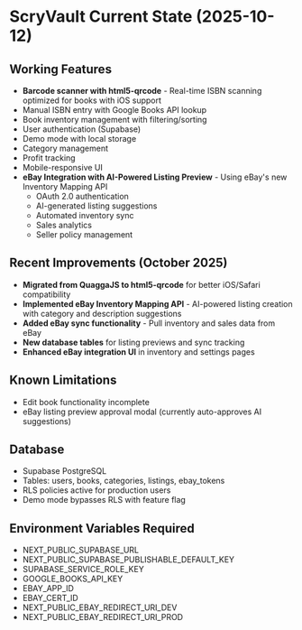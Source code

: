 # ScryVault Current State (2025-10-12)

## Working Features
- **Barcode scanner with html5-qrcode** - Real-time ISBN scanning optimized for books with iOS support
- Manual ISBN entry with Google Books API lookup
- Book inventory management with filtering/sorting
- User authentication (Supabase)
- Demo mode with local storage
- Category management
- Profit tracking
- Mobile-responsive UI
- **eBay Integration with AI-Powered Listing Preview** - Using eBay's new Inventory Mapping API
  - OAuth 2.0 authentication
  - AI-generated listing suggestions
  - Automated inventory sync
  - Sales analytics
  - Seller policy management

## Recent Improvements (October 2025)
- **Migrated from QuaggaJS to html5-qrcode** for better iOS/Safari compatibility
- **Implemented eBay Inventory Mapping API** - AI-powered listing creation with category and description suggestions
- **Added eBay sync functionality** - Pull inventory and sales data from eBay
- **New database tables** for listing previews and sync tracking
- **Enhanced eBay integration UI** in inventory and settings pages

## Known Limitations
- Edit book functionality incomplete
- eBay listing preview approval modal (currently auto-approves AI suggestions)

## Database
- Supabase PostgreSQL
- Tables: users, books, categories, listings, ebay_tokens
- RLS policies active for production users
- Demo mode bypasses RLS with feature flag

## Environment Variables Required
- NEXT_PUBLIC_SUPABASE_URL
- NEXT_PUBLIC_SUPABASE_PUBLISHABLE_DEFAULT_KEY
- SUPABASE_SERVICE_ROLE_KEY
- GOOGLE_BOOKS_API_KEY
- EBAY_APP_ID
- EBAY_CERT_ID
- NEXT_PUBLIC_EBAY_REDIRECT_URI_DEV
- NEXT_PUBLIC_EBAY_REDIRECT_URI_PROD

